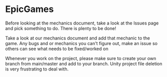 # EpicGames

Before looking at the mechanics document, take a look at the Issues page and pick something to do. There is plenty to be done!

Take a look at our mechanics document and add that mechanic to the game. Any bugs and or mechanics you can't figure out, make an issue so others can see what needs to be fixed/worked on

Whenever you work on the project, please make sure to create your own branch from main/master and add to your branch. Unity project file deletion is very frustrating to deal with.
